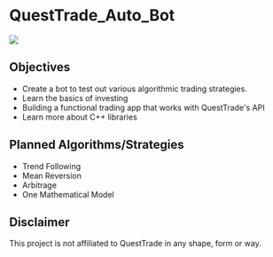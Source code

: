 # QuestTrade_Auto_Bot
[<img src="https://cdn.questrade.com/images/Questrade-Logo-Primary-Black-Medium.svg">](http://google.com.au/)

## Objectives
- Create a bot to test out various algorithmic trading strategies.
- Learn the basics of investing
- Building a functional trading app that works with QuestTrade's API
- Learn more about C++ libraries

## Planned Algorithms/Strategies
- Trend Following
- Mean Reversion
- Arbitrage
- One Mathematical Model 

## Disclaimer
This project is not affiliated to QuestTrade in any shape, form or way. 